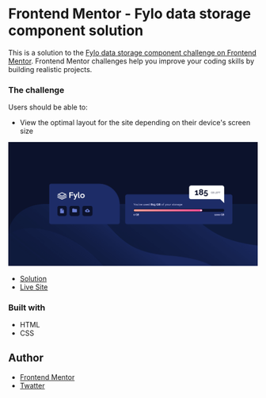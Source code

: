 # Frontend Mentor - Fylo data storage component solution

This is a solution to the [Fylo data storage component challenge on Frontend Mentor](https://www.frontendmentor.io/challenges/fylo-data-storage-component-1dZPRbV5n). Frontend Mentor challenges help you improve your coding skills by building realistic projects. 

### The challenge

Users should be able to:

- View the optimal layout for the site depending on their device's screen size


![](./screenshot.png)

- [Solution](https://www.frontendmentor.io/solutions/fylo-data-storage-component---html-css-1A6Rl8Z1fc)
- [Live Site](https://lspacka.github.io/FEM-fylo-data-storage-component/)

### Built with
- HTML
- CSS

## Author

- [Frontend Mentor](https://www.frontendmentor.io/profile/lspacka)
- [Twatter](https://www.twitter.com/lspacka)
